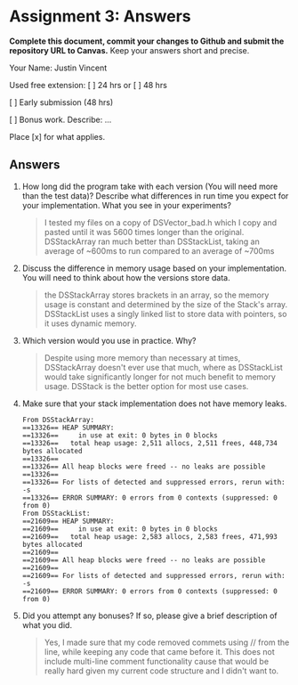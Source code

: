 # Assignment 3: Answers

**Complete this document, commit your changes to Github and submit the repository URL to Canvas.** Keep your answers short and precise.

Your Name: Justin Vincent

Used free extension: [ ] 24 hrs or [ ] 48 hrs

[ ] Early submission (48 hrs)

[ ] Bonus work. Describe: ...

Place [x] for what applies.


## Answers
1. How long did the program take with each version (You will need more than the test data)?  Describe what differences in run time you expect for your implementation. What you see in your experiments?

   > I tested my files on a copy of DSVector_bad.h which I copy and pasted until it was 5600 times longer than the original. DSStackArray ran much better than DSStackList, taking an average of ~600ms to run compared to an average of ~700ms

2. Discuss the difference in memory usage based on your implementation. You will need to think about how the versions store data.

   > the DSStackArray stores brackets in an array, so the memory usage is constant and determined by the size of the Stack's array. DSStackList uses a singly linked list to store data with pointers, so it uses dynamic memory.  

3. Which version would you use in practice. Why?

   > Despite using more memory than necessary at times, DSStackArray doesn't ever use that much, where as DSStackList would take significantly longer for not much benefit to memory usage. DSStack is the better option for most use cases.

4. Make sure that your stack implementation does not have memory leaks.

   ```
   From DSStackArray:
   ==13326== HEAP SUMMARY:
   ==13326==     in use at exit: 0 bytes in 0 blocks
   ==13326==   total heap usage: 2,511 allocs, 2,511 frees, 448,734 bytes allocated
   ==13326== 
   ==13326== All heap blocks were freed -- no leaks are possible
   ==13326== 
   ==13326== For lists of detected and suppressed errors, rerun with: -s
   ==13326== ERROR SUMMARY: 0 errors from 0 contexts (suppressed: 0 from 0)
   From DSStackList:
   ==21609== HEAP SUMMARY:
   ==21609==     in use at exit: 0 bytes in 0 blocks
   ==21609==   total heap usage: 2,583 allocs, 2,583 frees, 471,993 bytes allocated
   ==21609== 
   ==21609== All heap blocks were freed -- no leaks are possible
   ==21609== 
   ==21609== For lists of detected and suppressed errors, rerun with: -s
   ==21609== ERROR SUMMARY: 0 errors from 0 contexts (suppressed: 0 from 0)
   ```

5. Did you attempt any bonuses? If so, please give a brief description of what you did.

   > Yes, I made sure that my code removed commets using // from the line, while keeping any code that came before it. This does not include multi-line comment functionality cause that would be really hard given my current code structure and I didn't want to.
